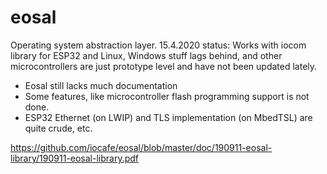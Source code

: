 # eosal
Operating system abstraction layer. 15.4.2020 status: Works with iocom library for ESP32 and Linux, Windows stuff lags behind, and other microcontrollers are just prototype level and have not been updated lately. 
- Eosal still lacks much documentation
- Some features, like microcontroller flash programming support is not done. 
- ESP32 Ethernet (on LWIP) and TLS implementation (on MbedTSL) are quite crude, etc. 

https://github.com/iocafe/eosal/blob/master/doc/190911-eosal-library/190911-eosal-library.pdf
